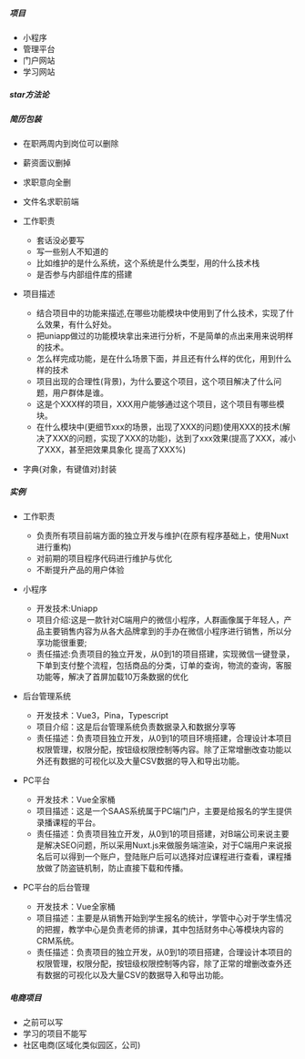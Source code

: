 ##### 项目

- 小程序 
- 管理平台
- 门户网站
- 学习网站
  
##### star方法论




##### 简历包装

- 在职两周内到岗位可以删除
- 薪资面议删掉
- 求职意向全删
- 文件名求职前端
- 工作职责
  - 套话没必要写
  - 写一些别人不知道的
  - 比如维护的是什么系统，这个系统是什么类型，用的什么技术栈
  - 是否参与内部组件库的搭建

- 项目描述
  - 结合项目中的功能来描述,在哪些功能模块中使用到了什么技术，实现了什么效果，有什么好处。
  - 把uniapp做过的功能模块拿出来进行分析，不是简单的点出来用来说明样的技术。
  - 怎么样完成功能，是在什么场景下面，并且还有什么样的优化，用到什么样的技术
  - 项目出现的合理性(背景)，为什么要这个项目，这个项目解决了什么问题，用户群体是谁。
  - 这是个XXX样的项目，XXX用户能够通过这个项目，这个项目有哪些模块。
  - 在什么模块中(更细节xxx的场景，出现了XXX的问题)使用XXX的技术(解决了XXX的问题，实现了XXX的功能)，达到了xxx效果(提高了XXX，减小了XXX，甚至把效果具象化 提高了XXX%)

- 字典(对象，有键值对)封装

##### 实例

- 工作职责
  - 负责所有项目前端方面的独立开发与维护(在原有程序基础上，使用Nuxt进行重构)
  - 对前期的项目程序代码进行维护与优化
  - 不断提升产品的用户体验

- 小程序
  - 开发技术:Uniapp
  - 项目介绍:这是一款针对C端用户的微信小程序，人群画像属于年轻人，产品主要销售内容为从各大品牌拿到的手办在微信小程序进行销售，所以分享功能很重要;
  - 责任描述:负责项目的独立开发，从0到1的项目搭建，实现微信一键登录，下单到支付整个流程，包括商品的分类，订单的查询，物流的查询，客服功能等，解决了首屏加载10万条数据的优化

- 后台管理系统
  - 开发技术：Vue3，Pina，Typescript
  - 项目介绍：这是后台管理系统负责数据录入和数据分享等
  - 责任描述：负责项目独立开发，从0到1的项目环境搭建，合理设计本项目权限管理，权限分配，按钮级权限控制等内容。除了正常增删改查功能以外还有数据的可视化以及大量CSV数据的导入和导出功能。

- PC平台
  - 开发技术：Vue全家桶
  - 项目描述：这是一个SAAS系统属于PC端门户，主要是给报名的学生提供录播课程的平台。
  - 责任描述：负责项目独立开发，从0到1的项目搭建，对B端公司来说主要是解决SEO问题，所以采用Nuxt.js来做服务端渲染，对于C端用户来说报名后可以得到一个账户，登陆账户后可以选择对应课程进行查看，课程播放做了防盗链机制，防止直接下载和传播。

- PC平台的后台管理
  - 开发技术：Vue全家桶
  - 项目描述：主要是从销售开始到学生报名的统计，学管中心对于学生情况的把握，教学中心是负责老师的排课，其中包括财务中心等模块内容的CRM系统。
  - 责任描述：负责项目的独立开发，从0到1的项目搭建，合理设计本项目的权限管理，权限分配，按钮级权限控制等内容，除了正常的增删改查外还有数据的可视化以及大量CSV的数据导入和导出功能。

##### 电商项目

- 之前可以写
- 学习的项目不能写
- 社区电商(区域化类似园区，公司)




